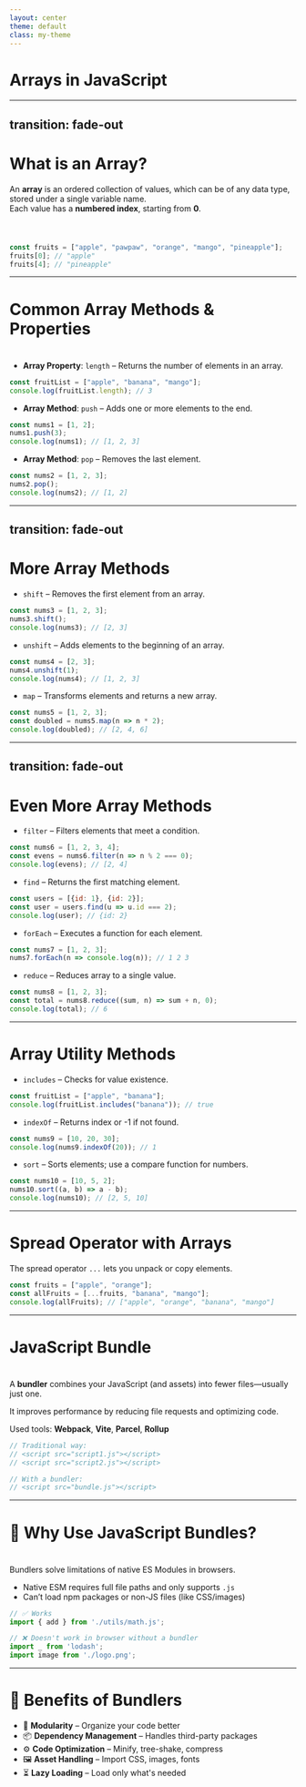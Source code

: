 ```yaml
---
layout: center
theme: default
class: my-theme
---
```





# Arrays in JavaScript

---
transition: fade-out
---

# What is an Array?

An **array** is an ordered collection of values, which can be of any data type, stored under a single variable name.  
Each value has a **numbered index**, starting from **0**.

#

```js

const fruits = ["apple", "pawpaw", "orange", "mango", "pineapple"];
fruits[0]; // "apple"
fruits[4]; // "pineapple"
```

---

# Common Array Methods & Properties
#

<v-clicks>

- **Array Property**: `length` – Returns the number of elements in an array.
</v-clicks>

```js {1|2}
const fruitList = ["apple", "banana", "mango"];
console.log(fruitList.length); // 3
```

<v-clicks>

- **Array Method**: `push` – Adds one or more elements to the end.
</v-clicks>

```js {1|2|3}
const nums1 = [1, 2];
nums1.push(3);
console.log(nums1); // [1, 2, 3]
```

<v-clicks>

- **Array Method**: `pop` – Removes the last element.
</v-clicks>

```js {1|2|3}
const nums2 = [1, 2, 3];
nums2.pop();
console.log(nums2); // [1, 2]
```

---
transition: fade-out
---

# More Array Methods

<v-clicks>

- `shift` – Removes the first element from an array.
</v-clicks>

```js
const nums3 = [1, 2, 3];
nums3.shift();
console.log(nums3); // [2, 3]
```

<v-clicks>

- `unshift` – Adds elements to the beginning of an array.
</v-clicks>

```js
const nums4 = [2, 3];
nums4.unshift(1);
console.log(nums4); // [1, 2, 3]
```

<v-clicks>

- `map` – Transforms elements and returns a new array.
</v-clicks>

```js
const nums5 = [1, 2, 3];
const doubled = nums5.map(n => n * 2);
console.log(doubled); // [2, 4, 6]
```

---
transition: fade-out
---

# Even More Array Methods

<v-clicks>

- `filter` – Filters elements that meet a condition.
</v-clicks>

```js
const nums6 = [1, 2, 3, 4];
const evens = nums6.filter(n => n % 2 === 0);
console.log(evens); // [2, 4]
```

<v-clicks>

- `find` – Returns the first matching element.
</v-clicks>

```js
const users = [{id: 1}, {id: 2}];
const user = users.find(u => u.id === 2);
console.log(user); // {id: 2}
```

<v-clicks>

- `forEach` – Executes a function for each element.
</v-clicks>

```js
const nums7 = [1, 2, 3];
nums7.forEach(n => console.log(n)); // 1 2 3
```

<v-clicks>

- `reduce` – Reduces array to a single value.
</v-clicks>

```js
const nums8 = [1, 2, 3];
const total = nums8.reduce((sum, n) => sum + n, 0);
console.log(total); // 6
```

---

# Array Utility Methods

<v-clicks>

- `includes` – Checks for value existence.
</v-clicks>

```js
const fruitList = ["apple", "banana"];
console.log(fruitList.includes("banana")); // true
```

<v-clicks>

- `indexOf` – Returns index or -1 if not found.
</v-clicks>

```js
const nums9 = [10, 20, 30];
console.log(nums9.indexOf(20)); // 1
```

<v-clicks>

- `sort` – Sorts elements; use a compare function for numbers.
</v-clicks>

```js
const nums10 = [10, 5, 2];
nums10.sort((a, b) => a - b);
console.log(nums10); // [2, 5, 10]
```

---

# Spread Operator with Arrays

The spread operator `...` lets you unpack or copy elements.

```js
const fruits = ["apple", "orange"];
const allFruits = [...fruits, "banana", "mango"];
console.log(allFruits); // ["apple", "orange", "banana", "mango"]
```

---

# JavaScript Bundle
#

A **bundler** combines your JavaScript (and assets) into fewer files—usually just one.

It improves performance by reducing file requests and optimizing code.

Used tools: **Webpack**, **Vite**, **Parcel**, **Rollup**

```js
// Traditional way:
// <script src="script1.js"></script>
// <script src="script2.js"></script>

// With a bundler:
// <script src="bundle.js"></script>
```

---

# 🧩 Why Use JavaScript Bundles?
#

Bundlers solve limitations of native ES Modules in browsers.

<v-clicks>

- Native ESM requires full file paths and only supports `.js`
- Can’t load npm packages or non-JS files (like CSS/images)
</v-clicks>

```js
// ✅ Works
import { add } from './utils/math.js';

// ❌ Doesn't work in browser without a bundler
import _ from 'lodash';
import image from './logo.png';
```

---

# 🚀 Benefits of Bundlers

<v-clicks>

- 🔗 **Modularity** – Organize your code better
- 📦 **Dependency Management** – Handles third-party packages
- ⚙️ **Code Optimization** – Minify, tree-shake, compress
- 🖼️ **Asset Handling** – Import CSS, images, fonts
- ⏳ **Lazy Loading** – Load only what's needed
</v-clicks>